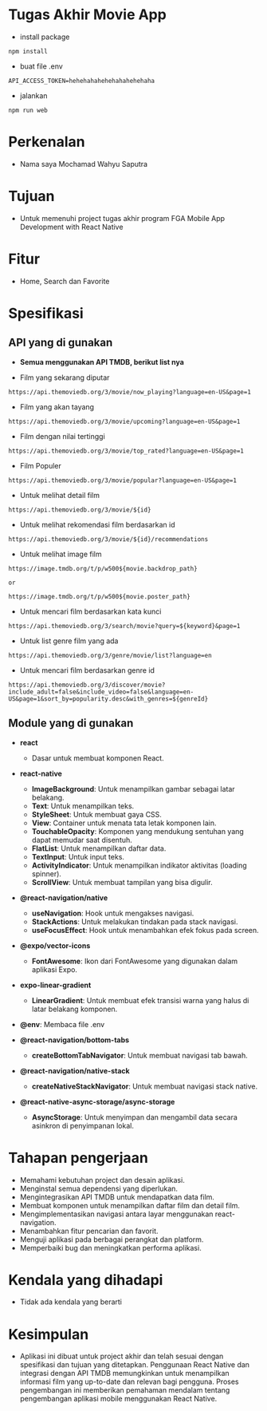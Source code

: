 # Tugas Akhir Movie App

- install package
```
npm install
```

- buat file .env
```
API_ACCESS_TOKEN=hehehahahehehahahehehaha
```

- jalankan
```
npm run web
```

# Perkenalan

- Nama saya Mochamad Wahyu Saputra

# Tujuan

- Untuk memenuhi project tugas akhir program FGA Mobile App Development with React Native

# Fitur

- Home, Search dan Favorite

# Spesifikasi

## API yang di gunakan

- **Semua menggunakan API TMDB, berikut list nya**

- Film yang sekarang diputar
```
https://api.themoviedb.org/3/movie/now_playing?language=en-US&page=1
```

- Film yang akan tayang
```
https://api.themoviedb.org/3/movie/upcoming?language=en-US&page=1
```

- Film dengan nilai tertinggi
```
https://api.themoviedb.org/3/movie/top_rated?language=en-US&page=1
```

- Film Populer
```
https://api.themoviedb.org/3/movie/popular?language=en-US&page=1
```

- Untuk melihat detail film
```
https://api.themoviedb.org/3/movie/${id}
```

- Untuk melihat rekomendasi film berdasarkan id
```
https://api.themoviedb.org/3/movie/${id}/recommendations
```

- Untuk melihat image film
```
https://image.tmdb.org/t/p/w500${movie.backdrop_path}

or

https://image.tmdb.org/t/p/w500${movie.poster_path}
```

- Untuk mencari film berdasarkan kata kunci
```
https://api.themoviedb.org/3/search/movie?query=${keyword}&page=1
```

- Untuk list genre film yang ada
```
https://api.themoviedb.org/3/genre/movie/list?language=en
```

- Untuk mencari film berdasarkan genre id
```
https://api.themoviedb.org/3/discover/movie?include_adult=false&include_video=false&language=en-US&page=1&sort_by=popularity.desc&with_genres=${genreId}
```

## Module yang di gunakan

- **react**
  - Dasar untuk membuat komponen React.

- **react-native**
  - **ImageBackground**: Untuk menampilkan gambar sebagai latar belakang.
  - **Text**: Untuk menampilkan teks.
  - **StyleSheet**: Untuk membuat gaya CSS.
  - **View**: Container untuk menata tata letak komponen lain.
  - **TouchableOpacity**: Komponen yang mendukung sentuhan yang dapat memudar saat disentuh.
  - **FlatList**: Untuk menampilkan daftar data.
  - **TextInput**: Untuk input teks.
  - **ActivityIndicator**: Untuk menampilkan indikator aktivitas (loading spinner).
  - **ScrollView**: Untuk membuat tampilan yang bisa digulir.

- **@react-navigation/native**
  - **useNavigation**: Hook untuk mengakses navigasi.
  - **StackActions**: Untuk melakukan tindakan pada stack navigasi.
  - **useFocusEffect**: Hook untuk menambahkan efek fokus pada screen.

- **@expo/vector-icons**
  - **FontAwesome**: Ikon dari FontAwesome yang digunakan dalam aplikasi Expo.

- **expo-linear-gradient**
  - **LinearGradient**: Untuk membuat efek transisi warna yang halus di latar belakang komponen.

- **@env**: Membaca file .env

- **@react-navigation/bottom-tabs**
  - **createBottomTabNavigator**: Untuk membuat navigasi tab bawah.

- **@react-navigation/native-stack**
  - **createNativeStackNavigator**: Untuk membuat navigasi stack native.

- **@react-native-async-storage/async-storage**
  - **AsyncStorage**: Untuk menyimpan dan mengambil data secara asinkron di penyimpanan lokal.

# Tahapan pengerjaan

- Memahami kebutuhan project dan desain aplikasi.
- Menginstal semua dependensi yang diperlukan.
- Mengintegrasikan API TMDB untuk mendapatkan data film.
- Membuat komponen untuk menampilkan daftar film dan detail film.
- Mengimplementasikan navigasi antara layar menggunakan react-navigation.
- Menambahkan fitur pencarian dan favorit.
- Menguji aplikasi pada berbagai perangkat dan platform.
- Memperbaiki bug dan meningkatkan performa aplikasi.

# Kendala yang dihadapi

- Tidak ada kendala yang berarti

# Kesimpulan

- Aplikasi ini dibuat untuk project akhir dan telah sesuai dengan spesifikasi dan tujuan yang ditetapkan. Penggunaan React Native dan integrasi dengan API TMDB memungkinkan untuk menampilkan informasi film yang up-to-date dan relevan bagi pengguna. Proses pengembangan ini memberikan pemahaman mendalam tentang pengembangan aplikasi mobile menggunakan React Native.